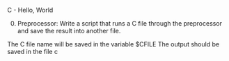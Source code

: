 C - Hello, World

0. Preprocessor:
Write a script that runs a C file through the preprocessor and save the result into another file.

The C file name will be saved in the variable $CFILE
The output should be saved in the file c

